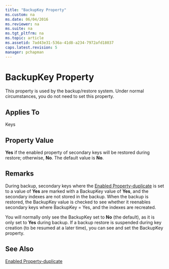 ```yaml
---
title: "BackupKey Property"
ms.custom: na
ms.date: 06/04/2016
ms.reviewer: na
ms.suite: na
ms.tgt_pltfrm: na
ms.topic: article
ms.assetid: 7ad43e31-536a-41d8-a234-7972afd18037
caps.latest.revision: 5
manager: pchapman
---
```

# BackupKey Property
This property is used by the backup\/restore system. Under normal circumstances, you do not need to set this property.  
  
## Applies To  
 Keys  
  
## Property Value  
 **Yes** if the enabled property of secondary keys will be restored during restore; otherwise, **No**. The default value is **No**.  
  
## Remarks  
 During backup, secondary keys where the [Enabled Property\-duplicate](Enabled-Property-duplicate.md) is set to a value of **Yes** are marked with a BackupKey value of **Yes**, and the secondary indexes are not stored in the backup. When the backup is restored, the BackupKey value is checked to see whether it reenables secondary keys where BackupKey \= Yes, and the indexes are recreated.  
  
 You will normally only see the BackupKey set to **No** \(the default\), as it is only set to **Yes** during backup. If a backup restore is suspended during key creation \(to be resumed at a later time\), you can see and set the BackupKey property.  
  
## See Also  
 [Enabled Property\-duplicate](Enabled-Property-duplicate.md)